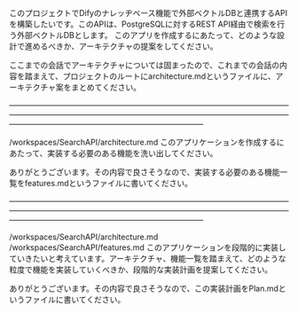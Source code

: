 このプロジェクトでDifyのナレッヂベース機能で外部ベクトルDBと連携するAPIを構築したいです。このAPIは、PostgreSQLに対するREST API経由で検索を行う外部ベクトルDBとします。
このアプリを作成するにあたって、どのような設計で進めるべきか、アーキテクチャの提案をしてください。

ここまでの会話でアーキテクチャについては固まったので、これまでの会話の内容を踏まえて、プロジェクトのルートにarchitecture.mdというファイルに、アーキテクチャ案をまとめてください。

―――――――――――――――――――――――――――――――――――――――――――――――――――――――――――――――――――――――――――――――――――――――――――――――――


/workspaces/SearchAPI/architecture.md
このアプリケーションを作成するにあたって、実装する必要のある機能を洗い出してください。

ありがとうございます。その内容で良さそうなので、実装する必要のある機能一覧をfeatures.mdというファイルに書いてください。

―――――――――――――――――――――――――――――――――――――――――――――――――――――――――――――――――――――――――――――――――――――――――――――――――

/workspaces/SearchAPI/architecture.md
/workspaces/SearchAPI/features.md
このアプリケーションを段階的に実装していきたいと考えています。アーキテクチャ、機能一覧を踏まえて、どのような粒度で機能を実装していくべきか、段階的な実装計画を提案してください。

ありがとうございます。その内容で良さそうなので、この実装計画をPlan.mdというファイルに書いてください。
